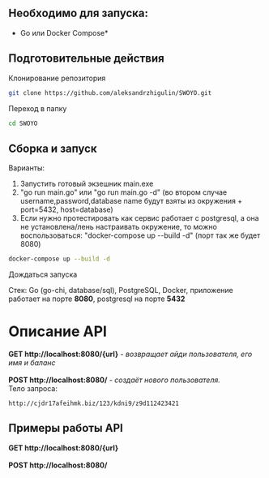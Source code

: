 ## Необходимо для запуска:
* Go или Docker Compose*
## Подготовительные действия
Клонирование репозитория
```bash
git clone https://github.com/aleksandrzhigulin/SWOYO.git
```
Переход в папку
```bash
cd SWOYO
```
## Сборка и запуск
Варианты:
1) Запустить готовый экзешник main.exe
2) "go run main.go" или "go run main.go -d"
   (во втором случае username,password,database name будут взяты из окружения + port=5432, host=database)
3) Если нужно протестировать как сервис работает с postgresql, 
а она не установлена/лень настраивать окружение, то можно
воспользоваться: "docker-compose up --build -d" (порт так же будет 8080)

```bash
docker-compose up --build -d
```
Дождаться запуска

Стек: Go (go-chi, database/sql), PostgreSQL, Docker, приложение работает на порте **8080**, postgresql на порте **5432**
# Описание API
**GET http://localhost:8080/{url}** - *возвращает айди пользователя, его имя и баланс* <br/> <br/>
**POST http://localhost:8080/** - *создаёт нового пользователя.* <br/>
Тело запроса:
```
http://cjdr17afeihmk.biz/123/kdni9/z9d112423421
```
## Примеры работы API
**GET http://localhost:8080/{url}**
<br/> <br/>
**POST http://localhost:8080/**
